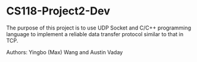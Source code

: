 # CS118-Project2-Dev
The purpose of this project is to use UDP Socket and C/C++ programming language to implement a reliable data transfer protocol similar to that in TCP.

Authors: Yingbo (Max) Wang and Austin Vaday
